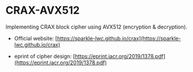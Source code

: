 # CRAX-AVX512
Implementing CRAX block cipher using AVX512 (encryption &amp; decryption).

- Official website: [https://sparkle-lwc.github.io/crax](https://sparkle-lwc.github.io/crax)

- eprint of cipher design: [https://eprint.iacr.org/2019/1378.pdf](https://eprint.iacr.org/2019/1378.pdf)
